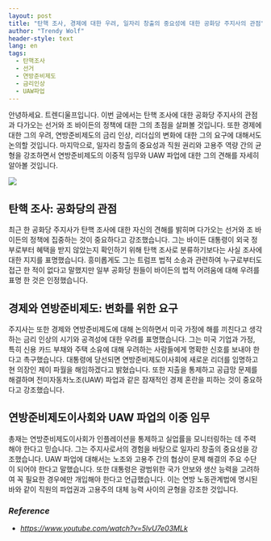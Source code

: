 ```yaml
---
layout: post
title: "탄핵 조사, 경제에 대한 우려, 일자리 창출의 중요성에 대한 공화당 주지사의 관점"
author: "Trendy Wolf"
header-style: text
lang: en
tags:
  - 탄핵조사
  - 선거
  - 연방준비제도
  - 금리인상
  - UAW파업
---
```


안녕하세요. 트렌디울프입니다. 이번 글에서는 탄핵 조사에 대한 공화당 주지사의 관점과 다가오는 선거와 조 바이든의 정책에 대한 그의 초점을 살펴볼 것입니다. 또한 경제에 대한 그의 우려, 연방준비제도의 금리 인상, 리더십의 변화에 대한 그의 요구에 대해서도 논의할 것입니다. 마지막으로, 일자리 창출의 중요성과 직원 권리와 고용주 역량 간의 균형을 강조하면서 연방준비제도의 이중적 임무와 UAW 파업에 대한 그의 견해를 자세히 알아볼 것입니다.

<img
    src="https://i.ytimg.com/vi/5lvU7e03MLk/hqdefault.jpg"
/>


## 탄핵 조사: 공화당의 관점
최근 한 공화당 주지사가 탄핵 조사에 대한 자신의 견해를 밝히며 다가오는 선거와 조 바이든의 정책에 집중하는 것이 중요하다고 강조했습니다. 그는 바이든 대통령이 외국 정부로부터 혜택을 받지 않았는지 확인하기 위해 탄핵 조사로 분류하기보다는 사실 조사에 대한 지지를 표명했습니다. 흥미롭게도 그는 트럼프 법적 소송과 관련하여 누구로부터도 접근 한 적이 없다고 말했지만 일부 공화당 원들이 바이든의 법적 어려움에 대해 우려를 표명 한 것은 인정했습니다.

## 경제와 연방준비제도: 변화를 위한 요구
주지사는 또한 경제와 연방준비제도에 대해 논의하면서 미국 가정에 해를 끼친다고 생각하는 금리 인상의 시기와 공격성에 대한 우려를 표명했습니다. 그는 미국 기업과 가정, 특히 신용 카드 부채와 주택 소유에 대해 우려하는 사람들에게 명확한 신호를 보내야 한다고 촉구했습니다. 대통령에 당선되면 연방준비제도이사회에 새로운 리더를 임명하고 현 의장인 제이 파월을 해임하겠다고 밝혔습니다. 또한 지출을 통제하고 공급망 문제를 해결하며 전미자동차노조(UAW) 파업과 같은 잠재적인 경제 혼란을 피하는 것이 중요하다고 강조했습니다.

## 연방준비제도이사회와 UAW 파업의 이중 임무
총재는 연방준비제도이사회가 인플레이션을 통제하고 실업률을 모니터링하는 데 주력해야 한다고 믿습니다. 그는 주지사로서의 경험을 바탕으로 일자리 창출의 중요성을 강조했습니다. UAW 파업에 대해서는 노조와 고용주 간의 협상이 문제 해결의 주요 수단이 되어야 한다고 말했습니다. 또한 대통령은 광범위한 국가 안보와 생산 능력을 고려하여 꼭 필요한 경우에만 개입해야 한다고 언급했습니다. 이는 연방 노동관계법에 명시된 바와 같이 직원의 파업권과 고용주의 대체 능력 사이의 균형을 강조한 것입니다.


### _Reference_
- _https://www.youtube.com/watch?v=5lvU7e03MLk_

